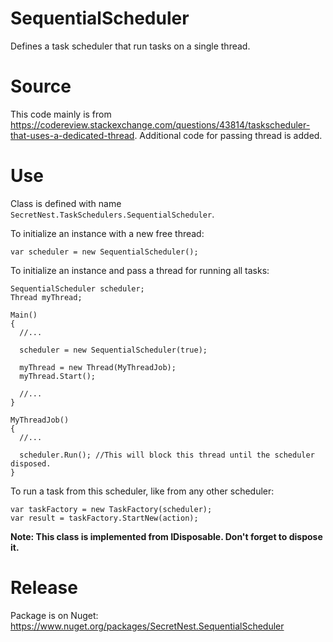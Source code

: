 # SequentialScheduler
Defines a task scheduler that run tasks on a single thread.

# Source
This code mainly is from https://codereview.stackexchange.com/questions/43814/taskscheduler-that-uses-a-dedicated-thread. Additional code for passing thread is added.

# Use
Class is defined with name ``SecretNest.TaskSchedulers.SequentialScheduler``.

To initialize an instance with a new free thread:
```
var scheduler = new SequentialScheduler();
```

To initialize an instance and pass a thread for running all tasks:
```
SequentialScheduler scheduler;
Thread myThread;

Main()
{
  //...
  
  scheduler = new SequentialScheduler(true);
  
  myThread = new Thread(MyThreadJob);
  myThread.Start();

  //...
}

MyThreadJob()
{
  //...
  
  scheduler.Run(); //This will block this thread until the scheduler disposed.
}
```

To run a task from this scheduler, like from any other scheduler:
```
var taskFactory = new TaskFactory(scheduler);
var result = taskFactory.StartNew(action);
```

**Note: This class is implemented from IDisposable. Don't forget to dispose it.**

# Release
Package is on Nuget: https://www.nuget.org/packages/SecretNest.SequentialScheduler
